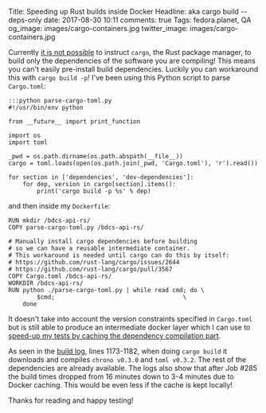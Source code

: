 Title: Speeding up Rust builds inside Docker
Headline: aka cargo build --deps-only
date: 2017-08-30 10:11
comments: true
Tags: fedora.planet, QA
og_image: images/cargo-containers.jpg
twitter_image: images/cargo-containers.jpg


Currently [it is not possible](https://github.com/rust-lang/cargo/pull/3567)
to instruct `cargo`, the Rust package manager, to build only the dependencies
of the software you are compiling! This means you can't easily pre-install
build dependencies. Luckily you can workaround this with `cargo build -p`!
I've been using this Python script to parse `Cargo.toml`:

    :::python parse-cargo-toml.py
    #!/usr/bin/env python
    
    from __future__ import print_function
    
    import os
    import toml
    
    _pwd = os.path.dirname(os.path.abspath(__file__))
    cargo = toml.loads(open(os.path.join(_pwd, 'Cargo.toml'), 'r').read())
    
    for section in ['dependencies', 'dev-dependencies']:
        for dep, version in cargo[section].items():
            print('cargo build -p %s' % dep)
    

and then inside my `Dockerfile`:

    RUN mkdir /bdcs-api-rs/
    COPY parse-cargo-toml.py /bdcs-api-rs/
    
    # Manually install cargo dependencies before building
    # so we can have a reusable intermediate container.
    # This workaround is needed until cargo can do this by itself:
    # https://github.com/rust-lang/cargo/issues/2644
    # https://github.com/rust-lang/cargo/pull/3567
    COPY Cargo.toml /bdcs-api-rs/
    WORKDIR /bdcs-api-rs/
    RUN python ./parse-cargo-toml.py | while read cmd; do \
            $cmd;                                    \
        done


It doesn't take into account the version constraints specified in `Cargo.toml` but
is still able to produce an intermediate docker layer which I can use to
[speed-up my tests by caching the dependency compilation part]({filename}2017-08-07-faster-travis-docker-cache.markdown).

As seen in the [build log](https://travis-ci.org/weldr/bdcs-api-rs/builds/268489460#L1173),
lines 1173-1182, when doing `cargo build` it downloads and compiles `chrono v0.3.0` and
`toml v0.3.2`. The rest of the dependencies are already available. The logs also show
that after Job #285 the build times dropped from 16 minutes down to 3-4 minutes due to
Docker caching. This would be even less if the cache is kept locally!


Thanks for reading and happy testing!
